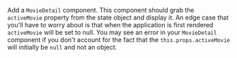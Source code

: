 Add a `MovieDetail` component.  This component should grab the `activeMovie` property
from the state object and display it.
An edge case that you'll have to worry about is that when the application is first rendered `activeMovie` will be set to null.  You may see an error in your `MovieDetail`
component if you don't account for the fact that the `this.props.activeMovie` will initially be `null` and not an object.
